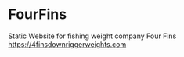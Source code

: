 # FourFins
Static Website for fishing weight company Four Fins <br>
https://4finsdownriggerweights.com
